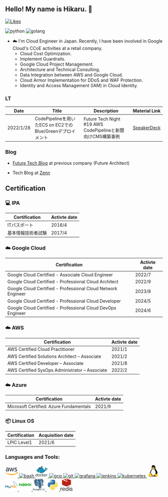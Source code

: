 ## Hello! My name is Hikaru. 👋

[![Likes](https://badgen.org/img/zenn/hi_ka_ru/likes?style=plastic)](https://zenn.dev/hi_ka_ru)

![python](https://img.shields.io/badge/-Python-F9DC3E.svg?logo=python&style=flat) ![golang](https://img.shields.io/badge/-Go-76E1FE.svg?logo=go&style=flat)



- :cloud:  I'm Cloud Engineer in Japan. Recently, I have been involved in Google Cloud's CCoE activities at a retail company.
    - Cloud Cost Optimization.
    - Implement Guardrails.
    - Google Cloud Project Management.
    - Architecture and Technical Consulting.
    - Data Integration between AWS and Google Cloud.
    - Cloud Armor Implementation for DDoS and WAF Protection.
    - Identity and Access Management (IAM) in Cloud Identity.



### LT

|Date                    | Title | Description | Material Link |
|------------------------| ------| ------------| --------------|
|2022/1/28              | CodePipelineを用いたECS on EC2でのBlue/Greenデプロイメント | Future Tech Night #19 AWS CodePipelineと新聞向けCMS構築事例 | [SpeakerDeck](https://speakerdeck.com/hikaruchampion/greendepuroimento) |

### Blog

- [Future Tech Blog](https://future-architect.github.io/authors/%E6%B8%A1%E9%82%89%E5%85%89/) at previous company (Future Architect)


- Tech Blog at [Zenn](https://zenn.dev/hi_ka_ru)


## Certification

### :computer: IPA

|Certification                    | Activte date |
|---------------------------------| -------|
|ITパスポート             | 2016/4 |
|基本情報技術者試験        | 2017/4 |

### :cloud: Google Cloud

|Certification                                                | Activte date |
|-------------------------------------------------------------| -------|
|Google Cloud Certified - Associate Cloud Engineer            | 2022/7 |
|Google Cloud Certified - Professional Cloud Architect        | 2022/9 |
|Google Cloud Certified - Professional Cloud Network Engineer | 2023/8 |
|Google Cloud Certified - Professional Cloud Developer        | 2024/5 |
|Google Cloud Certified - Professional Cloud DevOps Engineer  | 2024/6 |

### :cloud: AWS

|Certification                                  | Activte date |
|-----------------------------------------------| -------|
|AWS Certified Cloud Practitioner               | 2021/1 |
|AWS Certified Solutions Architect – Associate  | 2021/2 |
|AWS Certified Developer – Associate            | 2021/8 |
|AWS Certified SysOps Administrator – Associate | 2022/2 |

### :cloud: Azure

|Certification                               | Activte date |
|--------------------------------------------| -------|
|Microsoft Certified: Azure Fundamentals     | 2021/9 |

### :package: Linux OS

|Certification              |Acquisition date         |
|---------------------------|-------------|
|LPIC Level1                |2021/6|

<h3 align="left">Languages and Tools:</h3>
<p align="left"> <a href="https://aws.amazon.com" target="_blank" rel="noreferrer"> <img src="https://raw.githubusercontent.com/devicons/devicon/master/icons/amazonwebservices/amazonwebservices-original-wordmark.svg" alt="aws" width="40" height="40"/> </a> <a href="https://www.gnu.org/software/bash/" target="_blank" rel="noreferrer"> <img src="https://www.vectorlogo.zone/logos/gnu_bash/gnu_bash-icon.svg" alt="bash" width="40" height="40"/> </a> <a href="https://www.docker.com/" target="_blank" rel="noreferrer"> <img src="https://raw.githubusercontent.com/devicons/devicon/master/icons/docker/docker-original-wordmark.svg" alt="docker" width="40" height="40"/> </a> <a href="https://cloud.google.com" target="_blank" rel="noreferrer"> <img src="https://www.vectorlogo.zone/logos/google_cloud/google_cloud-icon.svg" alt="gcp" width="40" height="40"/> </a> <a href="https://git-scm.com/" target="_blank" rel="noreferrer"> <img src="https://www.vectorlogo.zone/logos/git-scm/git-scm-icon.svg" alt="git" width="40" height="40"/> </a> <a href="https://grafana.com" target="_blank" rel="noreferrer"> <img src="https://www.vectorlogo.zone/logos/grafana/grafana-icon.svg" alt="grafana" width="40" height="40"/> </a> <a href="https://www.jenkins.io" target="_blank" rel="noreferrer"> <img src="https://www.vectorlogo.zone/logos/jenkins/jenkins-icon.svg" alt="jenkins" width="40" height="40"/> </a> <a href="https://kubernetes.io" target="_blank" rel="noreferrer"> <img src="https://www.vectorlogo.zone/logos/kubernetes/kubernetes-icon.svg" alt="kubernetes" width="40" height="40"/> </a> <a href="https://www.linux.org/" target="_blank" rel="noreferrer"> <img src="https://raw.githubusercontent.com/devicons/devicon/master/icons/linux/linux-original.svg" alt="linux" width="40" height="40"/> </a> <a href="https://www.mysql.com/" target="_blank" rel="noreferrer"> <img src="https://raw.githubusercontent.com/devicons/devicon/master/icons/mysql/mysql-original-wordmark.svg" alt="mysql" width="40" height="40"/> </a> <a href="https://www.nginx.com" target="_blank" rel="noreferrer"> <img src="https://raw.githubusercontent.com/devicons/devicon/master/icons/nginx/nginx-original.svg" alt="nginx" width="40" height="40"/> </a> <a href="https://www.postgresql.org" target="_blank" rel="noreferrer"> <img src="https://raw.githubusercontent.com/devicons/devicon/master/icons/postgresql/postgresql-original-wordmark.svg" alt="postgresql" width="40" height="40"/> </a> <a href="https://www.python.org" target="_blank" rel="noreferrer"> <img src="https://raw.githubusercontent.com/devicons/devicon/master/icons/python/python-original.svg" alt="python" width="40" height="40"/> </a> <a href="https://redis.io" target="_blank" rel="noreferrer"> <img src="https://raw.githubusercontent.com/devicons/devicon/master/icons/redis/redis-original-wordmark.svg" alt="redis" width="40" height="40"/> </a> </p>
